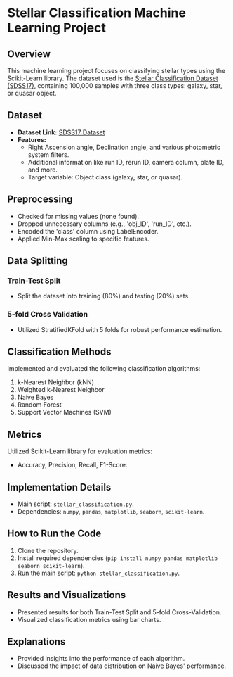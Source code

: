 # Stellar Classification Machine Learning Project

## Overview
This machine learning project focuses on classifying stellar types using the Scikit-Learn library. The dataset used is the [Stellar Classification Dataset (SDSS17)](https://www.kaggle.com/datasets/fedesoriano/stellar-classification-dataset-sdss17/data), containing 100,000 samples with three class types: galaxy, star, or quasar object.

## Dataset
- **Dataset Link:** [SDSS17 Dataset](https://www.kaggle.com/datasets/fedesoriano/stellar-classification-dataset-sdss17/data)
- **Features:**
  - Right Ascension angle, Declination angle, and various photometric system filters.
  - Additional information like run ID, rerun ID, camera column, plate ID, and more.
  - Target variable: Object class (galaxy, star, or quasar).

## Preprocessing
- Checked for missing values (none found).
- Dropped unnecessary columns (e.g., 'obj_ID', 'run_ID', etc.).
- Encoded the 'class' column using LabelEncoder.
- Applied Min-Max scaling to specific features.

## Data Splitting
### Train-Test Split
- Split the dataset into training (80%) and testing (20%) sets.

### 5-fold Cross Validation
- Utilized StratifiedKFold with 5 folds for robust performance estimation.

## Classification Methods
Implemented and evaluated the following classification algorithms:
1. k-Nearest Neighbor (kNN)
2. Weighted k-Nearest Neighbor
3. Naive Bayes
4. Random Forest
5. Support Vector Machines (SVM)

## Metrics
Utilized Scikit-Learn library for evaluation metrics:
- Accuracy, Precision, Recall, F1-Score.

## Implementation Details
- Main script: `stellar_classification.py`.
- Dependencies: `numpy`, `pandas`, `matplotlib`, `seaborn`, `scikit-learn`.

## How to Run the Code
1. Clone the repository.
2. Install required dependencies (`pip install numpy pandas matplotlib seaborn scikit-learn`).
3. Run the main script: `python stellar_classification.py`.

## Results and Visualizations
- Presented results for both Train-Test Split and 5-fold Cross-Validation.
- Visualized classification metrics using bar charts.

## Explanations
- Provided insights into the performance of each algorithm.
- Discussed the impact of data distribution on Naive Bayes' performance.
